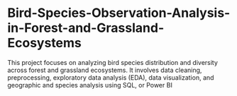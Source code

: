 # Bird-Species-Observation-Analysis-in-Forest-and-Grassland-Ecosystems
This project focuses on analyzing bird species distribution and diversity across forest and grassland ecosystems. It involves data cleaning, preprocessing, exploratory data analysis (EDA), data visualization, and geographic and species analysis using SQL, or Power BI

